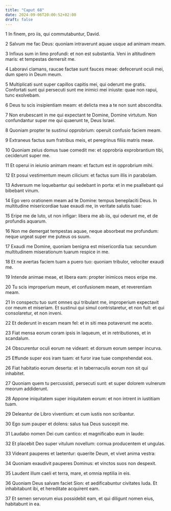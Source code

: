 ```yaml
---
title: "Caput 68"
date: 2024-09-06T20:00:52+02:00
draft: false
---
```



1 In finem, pro iis, qui commutabuntur, David.

2 Salvum me fac Deus: quoniam intraverunt aquae usque ad animam meam.

3 Infixus sum in limo profundi: et non est substantia. Veni in altitudinem maris: et tempestas demersit me.

4 Laboravi clamans, raucae factae sunt fauces meae: defecerunt oculi mei, dum spero in Deum meum.

5 Multiplicati sunt super capillos capitis mei, qui oderunt me gratis. Confortati sunt qui persecuti sunt me inimici mei iniuste: quae non rapui, tunc exolvebam.

6 Deus tu scis insipientiam meam: et delicta mea a te non sunt abscondita.

7 Non erubescant in me qui expectant te Domine, Domine virtutum. Non confundantur super me qui quaerunt te, Deus Israel.

8 Quoniam propter te sustinui opprobrium: operuit confusio faciem meam.

9 Extraneus factus sum fratribus meis, et peregrinus filiis matris meae.

10 Quoniam zelus domus tuae comedit me: et opprobria exprobrantium tibi, ceciderunt super me.

11 Et operui in ieiunio animam meam: et factum est in opprobrium mihi.

12 Et posui vestimentum meum cilicium: et factus sum illis in parabolam.

13 Adversum me loquebantur qui sedebant in porta: et in me psallebant qui bibebant vinum.

14 Ego vero orationem meam ad te Domine: tempus beneplaciti Deus. In multitudine misericordiae tuae exaudi me, in veritate salutis tuae:

15 Eripe me de luto, ut non infigar: libera me ab iis, qui oderunt me, et de profundis aquarum.

16 Non me demergat tempestas aquae, neque absorbeat me profundum: neque urgeat super me puteus os suum.

17 Exaudi me Domine, quoniam benigna est misericordia tua: secundum multitudinem miserationum tuarum respice in me.

18 Et ne avertas faciem tuam a puero tuo: quoniam tribulor, velociter exaudi me.

19 Intende animae meae, et libera eam: propter inimicos meos eripe me.

20 Tu scis improperium meum, et confusionem meam, et reverentiam meam.

21 In conspectu tuo sunt omnes qui tribulant me, improperium expectavit cor meum et miseriam. Et sustinui qui simul contristaretur, et non fuit: et qui consolaretur, et non inveni.

22 Et dederunt in escam meam fel: et in siti mea potaverunt me aceto.

23 Fiat mensa eorum coram ipsis in laqueum, et in retributiones, et in scandalum.

24 Obscurentur oculi eorum ne videant: et dorsum eorum semper incurva.

25 Effunde super eos iram tuam: et furor irae tuae comprehendat eos.

26 Fiat habitatio eorum deserta: et in tabernaculis eorum non sit qui inhabitet.

27 Quoniam quem tu percussisti, persecuti sunt: et super dolorem vulnerum meorum addiderunt.

28 Appone iniquitatem super iniquitatem eorum: et non intrent in iustitiam tuam.

29 Deleantur de Libro viventium: et cum iustis non scribantur.

30 Ego sum pauper et dolens: salus tua Deus suscepit me.

31 Laudabo nomen Dei cum cantico: et magnificabo eum in laude:

32 Et placebit Deo super vitulum novellum: cornua producentem et ungulas.

33 Videant pauperes et laetentur: quaerite Deum, et vivet anima vestra:

34 Quoniam exaudivit pauperes Dominus: et vinctos suos non despexit.

35 Laudent illum caeli et terra, mare, et omnia reptilia in eis.

36 Quoniam Deus salvam faciet Sion: et aedificabuntur civitates Iuda. Et inhabitabunt ibi, et hereditate acquirent eam.

37 Et semen servorum eius possidebit eam, et qui diligunt nomen eius, habitabunt in ea.

